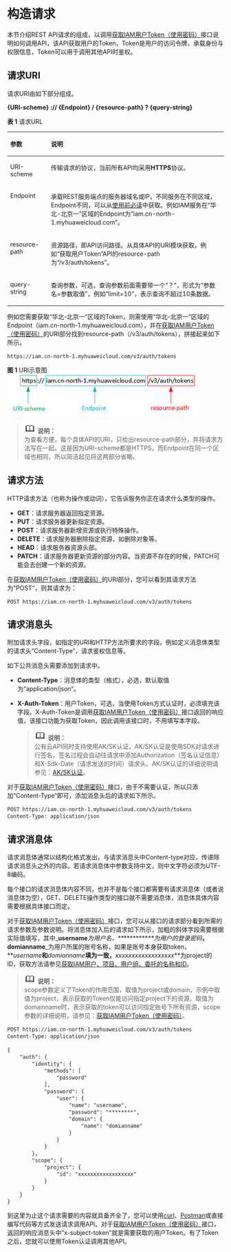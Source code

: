# 构造请求<a name="iam_02_0008"></a>

本节介绍REST API请求的组成，以调用[获取IAM用户Token（使用密码）](获取IAM用户Token（使用密码）.md)接口说明如何调用API，该API获取用户的Token，Token是用户的访问令牌，承载身份与权限信息，Token可以用于调用其他API时鉴权。

## 请求URI<a name="section1849899574"></a>

请求URI由如下部分组成。

**\{URI-scheme\} :// \{**Endpoint**\} / \{resource-path\} ? \{query-string\}**

**表 1**  请求URL

<a name="table442645372610"></a>
<table><thead align="left"><tr id="row15427253182617"><th class="cellrowborder" valign="top" width="18.790000000000003%" id="mcps1.2.3.1.1"><p id="p24271253182614"><a name="p24271253182614"></a><a name="p24271253182614"></a>参数</p>
</th>
<th class="cellrowborder" valign="top" width="81.21000000000001%" id="mcps1.2.3.1.2"><p id="p19427155318264"><a name="p19427155318264"></a><a name="p19427155318264"></a>说明</p>
</th>
</tr>
</thead>
<tbody><tr id="row104278530268"><td class="cellrowborder" valign="top" width="18.790000000000003%" headers="mcps1.2.3.1.1 "><p id="p44271053122619"><a name="p44271053122619"></a><a name="p44271053122619"></a>URI-scheme</p>
</td>
<td class="cellrowborder" valign="top" width="81.21000000000001%" headers="mcps1.2.3.1.2 "><p id="p11427453192617"><a name="p11427453192617"></a><a name="p11427453192617"></a>传输请求的协议，当前所有API均采用<strong id="b1626664512275"><a name="b1626664512275"></a><a name="b1626664512275"></a>HTTPS</strong>协议。</p>
</td>
</tr>
<tr id="row1142745318267"><td class="cellrowborder" valign="top" width="18.790000000000003%" headers="mcps1.2.3.1.1 "><p id="p1342765311266"><a name="p1342765311266"></a><a name="p1342765311266"></a>Endpoint</p>
</td>
<td class="cellrowborder" valign="top" width="81.21000000000001%" headers="mcps1.2.3.1.2 "><p id="p64278534269"><a name="p64278534269"></a><a name="p64278534269"></a>承载REST服务端点的服务器域名或IP，不同服务在不同区域，Endpoint不同，可以从<a href="使用前必读.md">使用前必读</a>中获取。例如IAM服务在<span class="parmname" id="parmname161691327202815"><a name="parmname161691327202815"></a><a name="parmname161691327202815"></a>“华北-北京一”</span>区域的Endpoint为<span class="parmname" id="parmname6169162762813"><a name="parmname6169162762813"></a><a name="parmname6169162762813"></a>“iam.cn-north-1.myhuaweicloud.com”</span>。</p>
</td>
</tr>
<tr id="row94271453112615"><td class="cellrowborder" valign="top" width="18.790000000000003%" headers="mcps1.2.3.1.1 "><p id="p144271753182618"><a name="p144271753182618"></a><a name="p144271753182618"></a>resource-path</p>
</td>
<td class="cellrowborder" valign="top" width="81.21000000000001%" headers="mcps1.2.3.1.2 "><p id="p4427953122617"><a name="p4427953122617"></a><a name="p4427953122617"></a>资源路径，即API访问路径。从具体API的URI模块获取，例如<span class="parmname" id="parmname663013436287"><a name="parmname663013436287"></a><a name="parmname663013436287"></a>“获取用户Token”</span>API的resource-path为<span class="parmvalue" id="parmvalue176306433280"><a name="parmvalue176306433280"></a><a name="parmvalue176306433280"></a>“/v3/auth/tokens”</span>。</p>
</td>
</tr>
<tr id="row1991179192817"><td class="cellrowborder" valign="top" width="18.790000000000003%" headers="mcps1.2.3.1.1 "><p id="p1091217918289"><a name="p1091217918289"></a><a name="p1091217918289"></a>query-string</p>
</td>
<td class="cellrowborder" valign="top" width="81.21000000000001%" headers="mcps1.2.3.1.2 "><p id="p79121799283"><a name="p79121799283"></a><a name="p79121799283"></a>查询参数，可选，查询参数前面需要带一个<span class="parmname" id="parmname5182450132811"><a name="parmname5182450132811"></a><a name="parmname5182450132811"></a>“？”</span>，形式为<span class="parmname" id="parmname1718315019284"><a name="parmname1718315019284"></a><a name="parmname1718315019284"></a>“参数名=参数取值”</span>，例如<span class="parmname" id="parmname818314500282"><a name="parmname818314500282"></a><a name="parmname818314500282"></a>“limit=10”</span>，表示查询不超过10条数据。</p>
</td>
</tr>
</tbody>
</table>

例如您需要获取“华北-北京一“区域的Token，则需使用“华北-北京一“区域的Endpoint（iam.cn-north-1.myhuaweicloud.com），并在[获取IAM用户Token（使用密码）](获取IAM用户Token（使用密码）.md)的URI部分找到resource-path（/v3/auth/tokens），拼接起来如下所示。

```
https://iam.cn-north-1.myhuaweicloud.com/v3/auth/tokens
```

**图 1**  URI示意图<a name="fig949762553218"></a>  
![](figures/URI示意图.png "URI示意图")

>![](public_sys-resources/icon-note.gif) **说明：**   
>为查看方便，每个具体API的URI，只给出resource-path部分，并将请求方法写在一起。这是因为URI-scheme都是HTTPS，而Endpoint在同一个区域也相同，所以简洁起见将这两部分省略。  

## 请求方法<a name="section580035055419"></a>

HTTP请求方法（也称为操作或动词），它告诉服务你正在请求什么类型的操作。

-   **GET**：请求服务器返回指定资源。
-   **PUT**：请求服务器更新指定资源。
-   **POST**：请求服务器新增资源或执行特殊操作。
-   **DELETE**：请求服务器删除指定资源，如删除对象等。
-   **HEAD**：请求服务器资源头部。
-   **PATCH**：请求服务器更新资源的部分内容。当资源不存在的时候，PATCH可能会去创建一个新的资源。

在[获取IAM用户Token（使用密码）](获取IAM用户Token（使用密码）.md)的URI部分，您可以看到其请求方法为“POST“，则其请求为：

```
POST https://iam.cn-north-1.myhuaweicloud.com/v3/auth/tokens
```

## 请求消息头<a name="section1454211155819"></a>

附加请求头字段，如指定的URI和HTTP方法所要求的字段。例如定义消息体类型的请求头“Content-Type“，请求鉴权信息等。

如下公共消息头需要添加到请求中。

-   **Content-Type**：消息体的类型（格式），必选，默认取值为“application/json“。
-   **X-Auth-Token**：用户Token，可选，当使用Token方式认证时，必须填充该字段。X-Auth-Token是调用[获取IAM用户Token（使用密码）](获取IAM用户Token（使用密码）.md)接口返回的响应值，该接口功能为获取Token，因此调用该接口时，不用填写本字段。

    >![](public_sys-resources/icon-note.gif) **说明：**   
    >公有云API同时支持使用AK/SK认证，AK/SK认证是使用SDK对请求进行签名，签名过程会自动往请求中添加Authorization（签名认证信息）和X-Sdk-Date（请求发送的时间）请求头。AK/SK认证的详细说明请参见：[AK/SK认证](认证鉴权.md#section9211058144012)。  


对于[获取IAM用户Token（使用密码）](获取IAM用户Token（使用密码）.md)接口，由于不需要认证，所以只添加“Content-Type“即可，添加消息头后的请求如下所示。

```
POST https://iam.cn-north-1.myhuaweicloud.com/v3/auth/tokens
Content-Type: application/json
```

## 请求消息体<a name="section14612192315587"></a>

请求消息体通常以结构化格式发出，与请求消息头中Content-type对应，传递除请求消息头之外的内容。若请求消息体中参数支持中文，则中文字符必须为UTF-8编码。

每个接口的请求消息体内容不同，也并不是每个接口都需要有请求消息体（或者说消息体为空），GET、DELETE操作类型的接口就不需要消息体，消息体具体内容需要根据具体接口而定。

对于[获取IAM用户Token（使用密码）](获取IAM用户Token（使用密码）.md)接口，您可以从接口的请求部分看到所需的请求参数及参数说明。将消息体加入后的请求如下所示，加粗的斜体字段需要根据实际值填写，其中_**username**_为用户名，**_\*\*\*\*\*\*\*\*_**为用户的登录密码_**，domianname**_为用户所属的账号名称，如果是账号本身获取token，**_username_**和**_domianname_**填为一致，**_xxxxxxxxxxxxxxxxxx_**为project的ID，获取方法请参见[获取IAM用户、项目、用户组、委托的名称和ID](获取IAM用户-项目-用户组-委托的名称和ID.md)。

>![](public_sys-resources/icon-note.gif) **说明：**   
>scope参数定义了Token的作用范围，取值为project或domain，示例中取值为project，表示获取的Token仅能访问指定project下的资源，取值为domainname时，表示获取的token可以访问指定账号下所有资源，scope参数的详细说明，请参见：[获取IAM用户Token（使用密码）](获取IAM用户Token（使用密码）.md)。  

```
POST https://iam.cn-north-1.myhuaweicloud.com/v3/auth/tokens
Content-Type: application/json

{
    "auth": {
        "identity": {
            "methods": [
                "password"
            ],
            "password": {
                "user": {
                    "name": "username",
                    "password": "********",
                    "domain": {
                        "name": "domianname"
                    }
                }
            }
        },
        "scope": {
            "project": {
                "id": "xxxxxxxxxxxxxxxxxx"
            }
        }
    }
}
```

到这里为止这个请求需要的内容就具备齐全了，您可以使用[curl](https://curl.haxx.se/)、[Postman](https://www.getpostman.com/)或直接编写代码等方式发送请求调用API。对于[获取IAM用户Token（使用密码）](获取IAM用户Token（使用密码）.md)接口，返回的响应消息头中“x-subject-token”就是需要获取的用户Token。有了Token之后，您就可以使用Token认证调用其他API。

